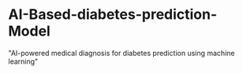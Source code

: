 # AI-Based-diabetes-prediction-Model
"AI-powered medical diagnosis for diabetes prediction using machine learning"
